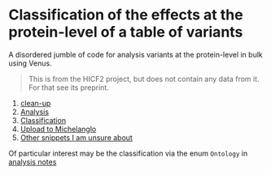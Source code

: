 # Classification of the effects at the protein-level of a table of variants

A disordered jumble of code for analysis variants at the protein-level in bulk using Venus.

> This is from the HICF2 project, but does not contain any data from it. For that see its preprint.

1. [clean-up](cleanup.md)
2. [Analysis](analysis.md)
3. [Classification](classification.md)
4. [Upload to Michelanglo](mike.md)
5. [Other snippets I am unsure about](other.md)

Of particular interest may be the classification via the enum `Ontology` in [analysis notes](analysis.md)
